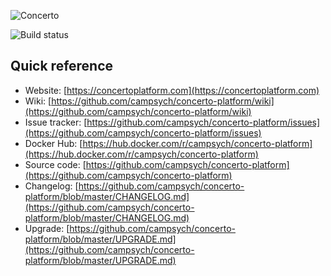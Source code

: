 ![Concerto](https://raw.githubusercontent.com/campsych/concerto-platform/master/docs/concerto-logo-dark.png)

![Build status](https://travis-ci.org/campsych/concerto-platform.svg?branch=master)

Quick reference
-----------------------

* Website: [https://concertoplatform.com](https://concertoplatform.com)
* Wiki: [https://github.com/campsych/concerto-platform/wiki](https://github.com/campsych/concerto-platform/wiki)
* Issue tracker: [https://github.com/campsych/concerto-platform/issues](https://github.com/campsych/concerto-platform/issues)
* Docker Hub: [https://hub.docker.com/r/campsych/concerto-platform](https://hub.docker.com/r/campsych/concerto-platform)
* Source code: [https://github.com/campsych/concerto-platform](https://github.com/campsych/concerto-platform)
* Changelog: [https://github.com/campsych/concerto-platform/blob/master/CHANGELOG.md](https://github.com/campsych/concerto-platform/blob/master/CHANGELOG.md)
* Upgrade: [https://github.com/campsych/concerto-platform/blob/master/UPGRADE.md](https://github.com/campsych/concerto-platform/blob/master/UPGRADE.md)
